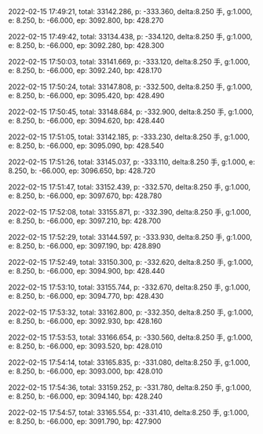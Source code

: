 2022-02-15 17:49:21, total: 33142.286, p: -333.360, delta:8.250 手, g:1.000, e: 8.250, b: -66.000, ep: 3092.800, bp: 428.270

2022-02-15 17:49:42, total: 33134.438, p: -334.120, delta:8.250 手, g:1.000, e: 8.250, b: -66.000, ep: 3092.280, bp: 428.300

2022-02-15 17:50:03, total: 33141.669, p: -333.120, delta:8.250 手, g:1.000, e: 8.250, b: -66.000, ep: 3092.240, bp: 428.170

2022-02-15 17:50:24, total: 33147.808, p: -332.500, delta:8.250 手, g:1.000, e: 8.250, b: -66.000, ep: 3095.420, bp: 428.490

2022-02-15 17:50:45, total: 33148.684, p: -332.900, delta:8.250 手, g:1.000, e: 8.250, b: -66.000, ep: 3094.620, bp: 428.440

2022-02-15 17:51:05, total: 33142.185, p: -333.230, delta:8.250 手, g:1.000, e: 8.250, b: -66.000, ep: 3095.090, bp: 428.540

2022-02-15 17:51:26, total: 33145.037, p: -333.110, delta:8.250 手, g:1.000, e: 8.250, b: -66.000, ep: 3096.650, bp: 428.720

2022-02-15 17:51:47, total: 33152.439, p: -332.570, delta:8.250 手, g:1.000, e: 8.250, b: -66.000, ep: 3097.670, bp: 428.780

2022-02-15 17:52:08, total: 33155.871, p: -332.390, delta:8.250 手, g:1.000, e: 8.250, b: -66.000, ep: 3097.210, bp: 428.700

2022-02-15 17:52:29, total: 33144.597, p: -333.930, delta:8.250 手, g:1.000, e: 8.250, b: -66.000, ep: 3097.190, bp: 428.890

2022-02-15 17:52:49, total: 33150.300, p: -332.620, delta:8.250 手, g:1.000, e: 8.250, b: -66.000, ep: 3094.900, bp: 428.440

2022-02-15 17:53:10, total: 33155.744, p: -332.670, delta:8.250 手, g:1.000, e: 8.250, b: -66.000, ep: 3094.770, bp: 428.430

2022-02-15 17:53:32, total: 33162.800, p: -332.350, delta:8.250 手, g:1.000, e: 8.250, b: -66.000, ep: 3092.930, bp: 428.160

2022-02-15 17:53:53, total: 33166.654, p: -330.560, delta:8.250 手, g:1.000, e: 8.250, b: -66.000, ep: 3093.520, bp: 428.010

2022-02-15 17:54:14, total: 33165.835, p: -331.080, delta:8.250 手, g:1.000, e: 8.250, b: -66.000, ep: 3093.000, bp: 428.010

2022-02-15 17:54:36, total: 33159.252, p: -331.780, delta:8.250 手, g:1.000, e: 8.250, b: -66.000, ep: 3094.140, bp: 428.240

2022-02-15 17:54:57, total: 33165.554, p: -331.410, delta:8.250 手, g:1.000, e: 8.250, b: -66.000, ep: 3091.790, bp: 427.900